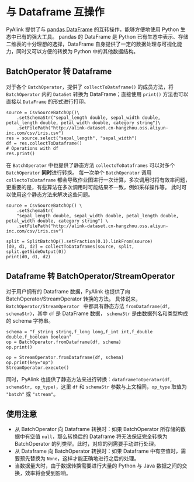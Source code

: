 与 Dataframe 互操作
==================

PyAlink 提供了与 [pandas DataFrame](https://pandas.pydata.org/pandas-docs/stable/reference/frame.html) 的互转操作，能够方便地使用 Python 生态中已有的强大工具。
pandas 的 DataFrame 是 Python 已有生态中表示、存储二维表的十分理想的选择，DataFrame 自身提供了一定的数据处理与可视化能力，同时又可以方便的转换为 Python 中的其他数据结构。


BatchOperator 转 Dataframe
------

对于各个 ```BatchOperator```，提供了 ```collectToDataframe()``` 的成员方法，将 ```BatchOperator``` 内的 ```DataSet``` 转换为 DataFrame；直接使用 ```print()``` 方法也可以直接以 ```DataFrame``` 的形式进行打印。

```
source = CsvSourceBatchOp()\
    .setSchemaStr("sepal_length double, sepal_width double, petal_length double, petal_width double, category string")\
    .setFilePath("http://alink-dataset.cn-hangzhou.oss.aliyun-inc.com/csv/iris.csv")
res = source.select("sepal_length", "sepal_width")
df = res.collectToDataframe()
# Operations with df
res.print()
```

在 ```BatchOperator``` 中也提供了静态方法 ```collectoToDataframes``` 可以对多个 ```BatchOperator``` **同时**进行转换。 
每一次单个 ```BatchOperator``` 调用 ```collectoToDataframe``` 都会导致作业图进行一次计算，多次调用时将有效率问题，更重要的是，有些算法在多次调用时可能结果不一致，例如采样操作等。
此时可以使用这个静态方法来解决这些问题。

```
source = CsvSourceBatchOp() \
    .setSchemaStr(
    "sepal_length double, sepal_width double, petal_length double, petal_width double, category string") \
    .setFilePath("http://alink-dataset.cn-hangzhou.oss.aliyun-inc.com/csv/iris.csv")

split = SplitBatchOp().setFraction(0.1).linkFrom(source)
[d0, d1, d2] = collectToDataframes(source, split, split.getSideOutput(0))
print(d0, d1, d2)
```

Dataframe 转 BatchOperator/StreamOperator
-------

对于用户拥有的 Dataframe 数据，PyAlink 也提供了向 BatchOperator/StreamOperator 转换的方法。
具体说来，```BatchOperator/StreamOperator ``` 中都具有静态方法 ```fromDataframe(df, schemaStr)```，其中 ```df``` 是 DataFrame 数据， ```schemaStr``` 是由数据列名和类型构成的 schema 字符串。

```
schema = "f_string string,f_long long,f_int int,f_double double,f_boolean boolean"
op = BatchOperator.fromDataframe(df, schema)
op.print()

op = StreamOperator.fromDataframe(df, schema)
op.print(key="op")
StreamOperator.execute()
```

同时，PyAlink 也提供了静态方法来进行转换：```dataframeToOperator(df, schemaStr, op_type)```，这里 ```df``` 和 ```schemaStr``` 参数与上文相同，```op_type``` 取值为 ```"batch"``` 或 ```"stream"```。


使用注意
-------
  - 从 BatchOperator 向 Dataframe 转换时：如果 BatchOperator 所存储的数据中有空值 ```null```，那么转换后的 Dataframe 将无法保证完全转换为 BatchOperator 的列类型。此时，对应的列需要手动进行处理。
  - 从 Dataframe 向 BatchOperator 转换时：如果 Dataframe 中有空值时，需要预先替换为 ```None```，这样才能正确地进行之后的处理。
  - 当数据量大时，由于数据转换需要进行大量的 Python 与 Java 数据之间的交换，效率将会受到影响。
